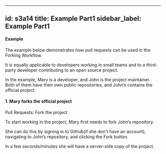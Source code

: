 
---
id: s3a14
title: Example Part1
sidebar_label: Example Part1
---

#### Example
The example below demonstrates how pull requests can be used in the Forking Workflow.

It is equally applicable to developers working in small teams and to a third-party developer contributing to an open source project.






In the example, Mary is a developer, and John is the project maintainer.
Both of them have their own public repositories, and John’s contains the official project.







#### 1. Mary forks the official project
Pull Requests: Fork the project


To start working in the project, Mary first needs to fork John’s  repository.






She can do this by signing in to Github(if she don't have an account), navigating to John’s repository, and clicking the Fork button.





<!-- Pull Request: Fork in repository -->


In a few seconds/minutes she will have a server-side copy of the project.
